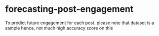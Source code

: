 # forecasting-post-engagement
To predict future engagement for each post. please note that dataset is a sample hence, not much high accuracy score on this 
